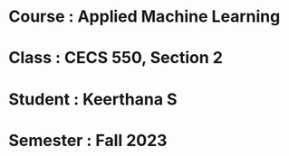 
# Course : Applied Machine Learning 
# Class : CECS 550, Section 2
# Student : Keerthana S
# Semester : Fall 2023
